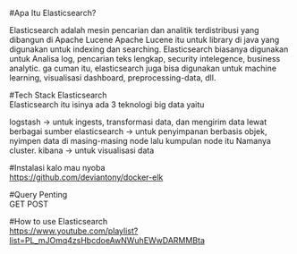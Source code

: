 #Apa Itu Elasticsearch?  

Elasticsearch adalah mesin pencarian dan analitik terdistribusi yang dibangun di Apache Lucene
Apache Lucene itu untuk library di java yang digunakan untuk indexing dan searching. 
Elasticsearch biasanya digunakan untuk Analisa log, pencarian teks lengkap, security intelegence, business analytic. 
ga cuman itu, elasticsearch juga bisa digunakan untuk machine learning, visualisasi dashboard, preprocessing-data, dll. 

#Tech Stack Elasticsearch   
Elasticsearch itu isinya ada 3 teknologi big data yaitu 

logstash -> untuk ingests, transformasi data, dan mengirim data lewat berbagai sumber 
elasticsearch -> untuk penyimpanan berbasis objek, nyimpen data di masing-masing node lalu kumpulan node itu Namanya cluster. 
kibana -> untuk visualisasi data 

#Instalasi kalo mau nyoba   
https://github.com/deviantony/docker-elk 

#Query Penting   
GET 
POST 

#How to use Elasticsearch  
https://www.youtube.com/playlist?list=PL_mJOmq4zsHbcdoeAwNWuhEWwDARMMBta
 
